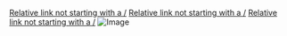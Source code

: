 [Relative link not starting with a /](link)
[Relative link not starting with a /](httpslink)
[Relative link not starting with a /](./link)
![Image](img/image.png)
